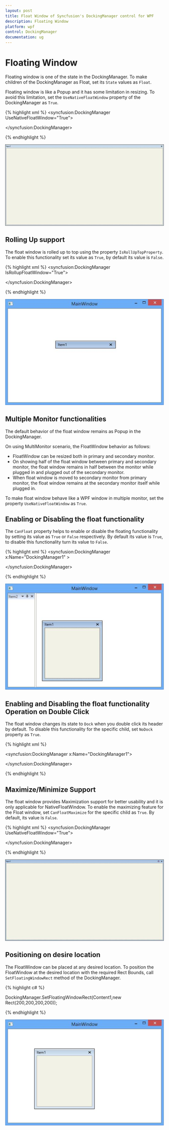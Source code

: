 ```yaml
---
layout: post
title: Float Window of Syncfusion's DockingManager control for WPF
description: Floating Window
platform: wpf
control: DockingManager
documentation: ug
---
```

# Floating Window

Floating window is one of the state in the DockingManager. To make children of the DockingManager as Float, set its `State` values as `Float`.

Floating window is like a Popup and it has some limitation in resizing. To avoid this limitation, set the `UseNativeFloatWindow` property of the DockingManager as `True`.

{% highlight xml %}
<syncfusion:DockingManager UseNativeFloatWindow="True">

<ContentControl syncfusion:DockingManager.Header="Item1" syncfusion:DockingManager.State="Float"/>

</syncfusion:DockingManager>



{% endhighlight %}

![](FloatingWindow_images/FloatingWindow_img1.jpeg)


## Rolling Up support

The float window is rolled up to top using the property `IsRollUpTopProperty`. To enable this functionality set its value as `True`, by default its value is `False`.        

{% highlight xml %}
<syncfusion:DockingManager IsRollupFloatWindow="True">

<ContentControl syncfusion:DockingManager.Header="Item1" syncfusion:DockingManager.State="Float"/>

</syncfusion:DockingManager>

{% endhighlight %}

![](FloatingWindow_images/FloatingWindow_img2.jpeg)


## Multiple Monitor functionalities

The default behavior of the float window remains as Popup in the DockingManager. 

On using MultiMonitor scenario, the FloatWindow behavior as follows:

* FloatWindow can be resized both in primary and secondary monitor.
* On showing half of the float window between primary and secondary monitor, the float window remains in half between the monitor while plugged in and plugged out of the secondary monitor.
* When float window is moved to secondary monitor from primary monitor, the float window remains at the secondary monitor itself while plugged in.

To make float window behave like a WPF window in multiple monitor, set the property `UseNativeFloatWindow` as `True`. 

## Enabling or Disabling the float functionality

The `CanFloat` property helps to enable or disable the floating functionality by setting its value as `True` or `False` respectively. By default its value is `True`, to disable this functionality turn its value to `False`.

{% highlight xml %}
<syncfusion:DockingManager x:Name="DockingManager1" >

<ContentControl syncfusion:DockingManager.Header="Item1" syncfusion:DockingManager.CanFloat="True"/>

<ContentControl syncfusion:DockingManager.Header="Item2" syncfusion:DockingManager.CanFloat="False"/>

</syncfusion:DockingManager>



{% endhighlight %}

![](FloatingWindow_images/FloatingWindow_img3.jpeg)


## Enabling and Disabling the float functionality Operation on Double Click

The float window changes its state to `Dock` when you double click its header by default. To disable this functionality for the specific child, set `NoDock` property as `True`.       

{% highlight xml %}

<syncfusion:DockingManager x:Name="DockingManager1">

<ContentControl syncfusion:DockingManager.Header="Item1" x:Name="Content1" 
                syncfusion:DockingManager.State="Float" syncfusion:DockingManager.NoDock="True"/>                      

</syncfusion:DockingManager>



{% endhighlight %}

## Maximize/Minimize Support

The float window provides Maximization support for better usability and it is only applicable for NativeFloatWindow. To enable the maximizing feature for the Float window, set `CanFloatMaximize` for the specific child as `True`. By default, its value is `False`.

{% highlight xml %}
<syncfusion:DockingManager UseNativeFloatWindow="True">

<ContentControl syncfusion:DockingManager.Header="Item1" x:Name="Content1" 
                syncfusion:DockingManager.State="Float" syncfusion:DockingManager.CanFloatMaximize="True"/>    

</syncfusion:DockingManager>



{% endhighlight %}

![](FloatingWindow_images/FloatingWindow_img4.jpeg)


## Positioning on desire location

The FloatWindow can be placed at any desired location. To position the FloatWindow at the desired location with the required Rect Bounds, call `SetFloatingWindowRect` method of the DockingManager.



{% highlight c# %}

DockingManager.SetFloatingWindowRect(Content1,new Rect(200,200,200,200));





{% endhighlight %}

![](FloatingWindow_images/FloatingWindow_img5.jpeg)


